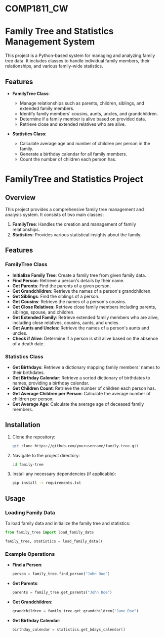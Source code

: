 # COMP1811_CW
# Family Tree and Statistics Management System

This project is a Python-based system for managing and analyzing family tree data. It includes classes to handle individual family members, their relationships, and various family-wide statistics.

## Features

- **FamilyTree Class**:
  - Manage relationships such as parents, children, siblings, and extended family members.
  - Identify family members' cousins, aunts, uncles, and grandchildren.
  - Determine if a family member is alive based on provided data.
  - Retrieve close and extended relatives who are alive.

- **Statistics Class**:
  - Calculate average age and number of children per person in the family.
  - Generate a birthday calendar for all family members.
  - Count the number of children each person has.

# FamilyTree and Statistics Project

## Overview
This project provides a comprehensive family tree management and analysis system. It consists of two main classes:

1. **FamilyTree**: Handles the creation and management of family relationships.
2. **Statistics**: Provides various statistical insights about the family.

## Features

### FamilyTree Class
- **Initialize Family Tree**: Create a family tree from given family data.
- **Find Person**: Retrieve a person's details by their name.
- **Get Parents**: Find the parents of a given person.
- **Get Grandchildren**: Retrieve the names of a person's grandchildren.
- **Get Siblings**: Find the siblings of a person.
- **Get Cousins**: Retrieve the names of a person's cousins.
- **Get Close Relatives**: Retrieve close family members including parents, siblings, spouse, and children.
- **Get Extended Family**: Retrieve extended family members who are alive, including close relatives, cousins, aunts, and uncles.
- **Get Aunts and Uncles**: Retrieve the names of a person's aunts and uncles.
- **Check if Alive**: Determine if a person is still alive based on the absence of a death date.

### Statistics Class
- **Get Birthdays**: Retrieve a dictionary mapping family members' names to their birthdates.
- **Get Birthday Calendar**: Retrieve a sorted dictionary of birthdates to names, providing a birthday calendar.
- **Get Children Count**: Retrieve the number of children each person has.
- **Get Average Children per Person**: Calculate the average number of children per person.
- **Get Average Age**: Calculate the average age of deceased family members.

## Installation

1. Clone the repository:
   ```bash
   git clone https://github.com/yourusername/family-tree.git
   ```
2. Navigate to the project directory:
   ```bash
   cd family-tree
   ```
3. Install any necessary dependencies (if applicable):
   ```bash
   pip install -r requirements.txt
   ```

## Usage

### Loading Family Data
To load family data and initialize the family tree and statistics:
```python
from family_tree import load_family_data

family_tree, statistics = load_family_data()
```

### Example Operations
- **Find a Person**:
  ```python
  person = family_tree.find_person("John Doe")
  ```
- **Get Parents**:
  ```python
  parents = family_tree.get_parents("John Doe")
  ```
- **Get Grandchildren**:
  ```python
  grandchildren = family_tree.get_grandchildren("Jane Doe")
  ```
- **Get Birthday Calendar**:
  ```python
  birthday_calendar = statistics.get_bdays_calendar()
  ```





